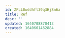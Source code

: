 ```yaml
---
id: ZFLL0wddhfl39q3Hj8n6a
title: Ref
desc: ''
updated: 1640708870413
created: 1640661462884
---
```


